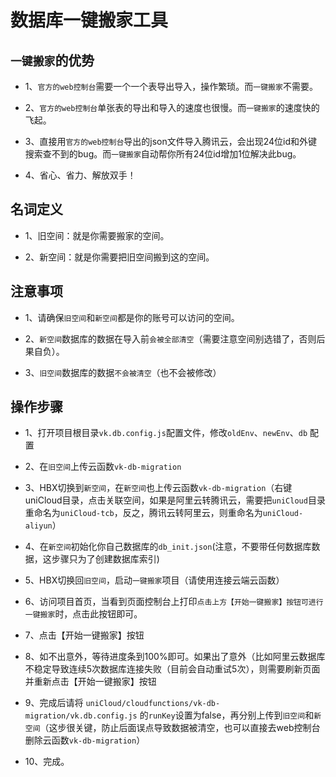 # 数据库一键搬家工具

## `一键搬家`的优势

- 1、`官方的web控制台`需要一个一个表导出导入，操作繁琐。而`一键搬家`不需要。

- 2、`官方的web控制台`单张表的导出和导入的速度也很慢。而`一键搬家`的速度快的飞起。

- 3、直接用`官方的web控制台`导出的json文件导入腾讯云，会出现24位id和外键搜索查不到的bug。而`一键搬家`自动帮你所有24位id增加1位解决此bug。

- 4、省心、省力、解放双手！

## 名词定义

- 1、旧空间：就是你需要搬家的空间。

- 2、新空间：就是你需要把旧空间搬到这的空间。

## 注意事项

- 1、请确保`旧空间`和`新空间`都是你的账号可以访问的空间。

- 2、`新空间`数据库的数据在导入前`会被全部清空`（需要注意空间别选错了，否则后果自负）。

- 3、`旧空间`数据库的数据`不会被清空`（也不会被修改）

## 操作步骤

- 1、打开项目根目录`vk.db.config.js`配置文件，修改`oldEnv`、`newEnv`、`db` 配置

- 2、在`旧空间`上传云函数`vk-db-migration`

- 3、HBX切换到`新空间`，在`新空间`也上传云函数`vk-db-migration`（右键uniCloud目录，点击关联空间，如果是阿里云转腾讯云，需要把`uniCloud`目录重命名为`uniCloud-tcb`，反之，腾讯云转阿里云，则重命名为`uniCloud-aliyun`）

- 4、在`新空间`初始化你自己数据库的`db_init.json`(注意，不要带任何数据库数据，这步骤只为了创建数据库索引)

- 5、HBX切换回`旧空间`，启动`一键搬家`项目（请使用连接云端云函数）

- 6、访问项目首页，当看到页面控制台上打印`点击上方【开始一键搬家】按钮可进行一键搬家`时，点击此按钮即可。

- 7、点击【开始一键搬家】按钮

- 8、如不出意外，等待进度条到100%即可。如果出了意外（比如阿里云数据库不稳定导致连续5次数据库连接失败（目前会自动重试5次），则需要刷新页面并重新点击【开始一键搬家】按钮

- 9、完成后请将 `uniCloud/cloudfunctions/vk-db-migration/vk.db.config.js` 的`runKey`设置为false，再分别上传到`旧空间`和`新空间`（这步很关键，防止后面误点导致数据被清空，也可以直接去web控制台删除云函数`vk-db-migration`）

- 10、完成。
